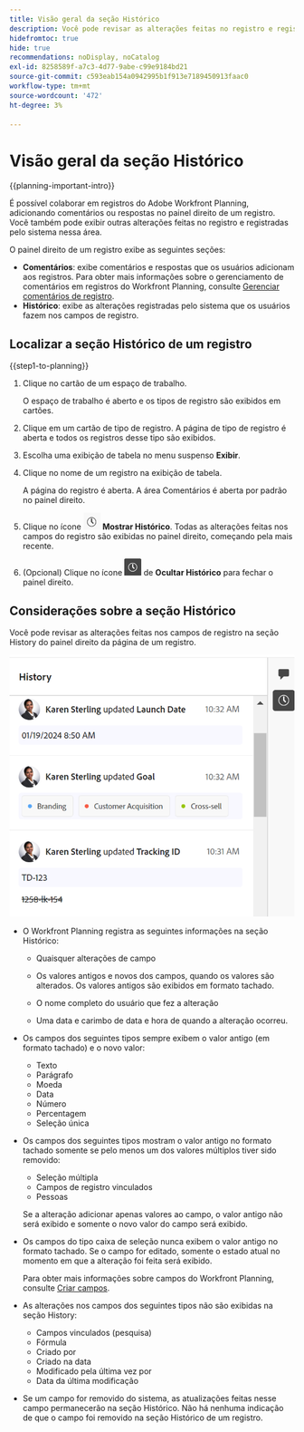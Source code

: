```yaml
---
title: Visão geral da seção Histórico
description: Você pode revisar as alterações feitas no registro e registradas pelo sistema no painel direito de um registro no Adobe Workfront Planning.
hidefromtoc: true
hide: true
recommendations: noDisplay, noCatalog
exl-id: 8258589f-a7c3-4d77-9abe-c99e9184bd21
source-git-commit: c593eab154a0942995b1f913e7189450913faac0
workflow-type: tm+mt
source-wordcount: '472'
ht-degree: 3%

---
```


# Visão geral da seção Histórico

{{planning-important-intro}}

<!--update the metadata with real information when making this available in TOC and in the left nav-->

<!--update the system updates articles when we release to open beta - check the long commenting stream article list and see articles that document where in the system we have system updates; "Workfront Planning records" should be there-->

<!--<span class="preview">The highlighted information on this page refers to functionality not yet generally available. It is available only in the Preview environment for all customers. </span>

<span class="preview">For information about the current release schedule, see [First Quarter 2024 release overview](/help/quicksilver/product-announcements/product-releases/24-q1-release-activity/24-q1-release-overview.md).</span> -->

É possível colaborar em registros do Adobe Workfront Planning, adicionando comentários ou respostas no painel direito de um registro. Você também pode exibir outras alterações feitas no registro e registradas pelo sistema nessa área.

O painel direito de um registro exibe as seguintes seções:

* **Comentários**: exibe comentários e respostas que os usuários adicionam aos registros. Para obter mais informações sobre o gerenciamento de comentários em registros do Workfront Planning, consulte [Gerenciar comentários de registro](/help/quicksilver/planning/records/manage-record-comments.md).
* **Histórico**: exibe as alterações registradas pelo sistema que os usuários fazem nos campos de registro.

## Localizar a seção Histórico de um registro

{{step1-to-planning}}

1. Clique no cartão de um espaço de trabalho.

   O espaço de trabalho é aberto e os tipos de registro são exibidos em cartões.

1. Clique em um cartão de tipo de registro.
A página de tipo de registro é aberta e todos os registros desse tipo são exibidos.

1. Escolha uma exibição de tabela no menu suspenso **Exibir**.
1. Clique no nome de um registro na exibição de tabela.

   A página do registro é aberta. A área Comentários é aberta por padrão no painel direito.
1. Clique no ícone ![](assets/show-history-icon.png) **Mostrar Histórico**. Todas as alterações feitas nos campos do registro são exibidas no painel direito, começando pela mais recente.
1. (Opcional) Clique no ícone ![](assets/hide-history-icon.png) de **Ocultar Histórico** para fechar o painel direito.

## Considerações sobre a seção Histórico

Você pode revisar as alterações feitas nos campos de registro na seção History do painel direito da página de um registro.

![](assets/history-area-in-comments.png)

* O Workfront Planning registra as seguintes informações na seção Histórico:

   * Quaisquer alterações de campo

   * Os valores antigos e novos dos campos, quando os valores são alterados. Os valores antigos são exibidos em formato tachado.

   * O nome completo do usuário que fez a alteração

   * Uma data e carimbo de data e hora de quando a alteração ocorreu.

* Os campos dos seguintes tipos sempre exibem o valor antigo (em formato tachado) e o novo valor:

   * Texto
   * Parágrafo
   * Moeda
   * Data
   * Número
   * Percentagem
   * Seleção única

* Os campos dos seguintes tipos mostram o valor antigo no formato tachado somente se pelo menos um dos valores múltiplos tiver sido removido:

   * Seleção múltipla
   * Campos de registro vinculados
   * Pessoas

  Se a alteração adicionar apenas valores ao campo, o valor antigo não será exibido e somente o novo valor do campo será exibido.

* Os campos do tipo caixa de seleção nunca exibem o valor antigo no formato tachado. Se o campo for editado, somente o estado atual no momento em que a alteração foi feita será exibido.

  Para obter mais informações sobre campos do Workfront Planning, consulte [Criar campos](/help/quicksilver/planning/fields/create-fields.md).

* As alterações nos campos dos seguintes tipos não são exibidas na seção History:

   * Campos vinculados (pesquisa)
   * Fórmula
   * Criado por
   * Criado na data
   * Modificado pela última vez por
   * Data da última modificação

* Se um campo for removido do sistema, as atualizações feitas nesse campo permanecerão na seção Histórico. Não há nenhuma indicação de que o campo foi removido na seção Histórico de um registro.
